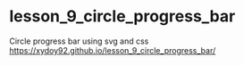 # lesson_9_circle_progress_bar
Circle progress bar using svg and css
https://xydoy92.github.io/lesson_9_circle_progress_bar/

